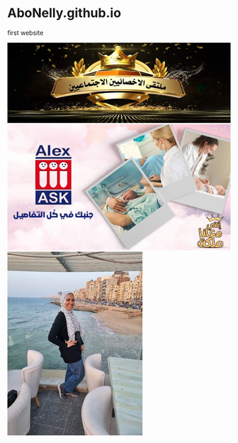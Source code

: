 # AboNelly.github.io

first website

![](7oksha.jpg)
![](AlexSydney.jpg)
![](Rabab-1.jpg)
![]()
![]()
![]()
![]()
![]()
![]()
